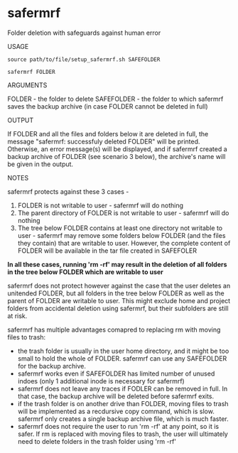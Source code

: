 # safermrf
Folder deletion with safeguards against human error

USAGE

``source path/to/file/setup_safermrf.sh SAFEFOLDER``

``safermrf FOLDER``

ARGUMENTS

FOLDER - the folder to delete
SAFEFOLDER - the folder to which safermrf saves the backup archive (in case FOLDER cannot be deleted in full)

OUTPUT

If FOLDER and all the files and folders below it are deleted in full, the message "safermrf: successfuly deleted FOLDER" will be printed.
Otherwise, an error message(s) will be displayed, and if safermrf created a backup archive of FOLDER (see scenario 3 below), the archive's name will be given in the output.

NOTES

safermrf protects against these 3 cases -
1) FOLDER is not writable to user - safermrf will do nothing
2) The parent directory of FOLDER is not writable to user - safermrf will do nothing
3) The tree below FOLDER contains at least one directory not writable to user - safermrf may remove some folders below FOLDER (and the files they contain) that are writable to user. However, the complete content of FOLDER will be available in the tar file created in SAFEFOLER
  
**In all these cases, running 'rm -rf' may result in the deletion of all folders in the tree below FOLDER which are writable to user**

safermrf does not protect however against the case that the user deletes an unitended FOLDER, but all folders in the tree below FOLDER as well as the parent of FOLDER are writable to user. This might exclude home and project folders from accidental deletion using safermrf, but their subfolders are still at risk.

safermrf has multiple advantages comapred to replacing rm with moving files to trash:

- the trash folder is usually in the user home directory, and it might be too small to hold the whole of FOLDER. safermrf can use any SAFEFOLDER for the backup archive.
- safermrf works even if SAFEFOLDER has limited number of unused indoes (only 1 additional inode is necessary for safermrf)
- safermrf does not leave any traces if FODLER can be removed in full. In that case, the backup archive will be deleted before safermrf exits.
- if the trash folder is on another drive than FOLDER, moving files to trash will be implemented as a recdursive copy command, which is slow. safermrf only creates a single backup archive file, which is much faster.
- safermrf does not require the user to run 'rm -rf' at any point, so it is safer. If rm is replaced with moving files to trash, the user will ultimately need to delete folders in the trash folder using 'rm -rf'
